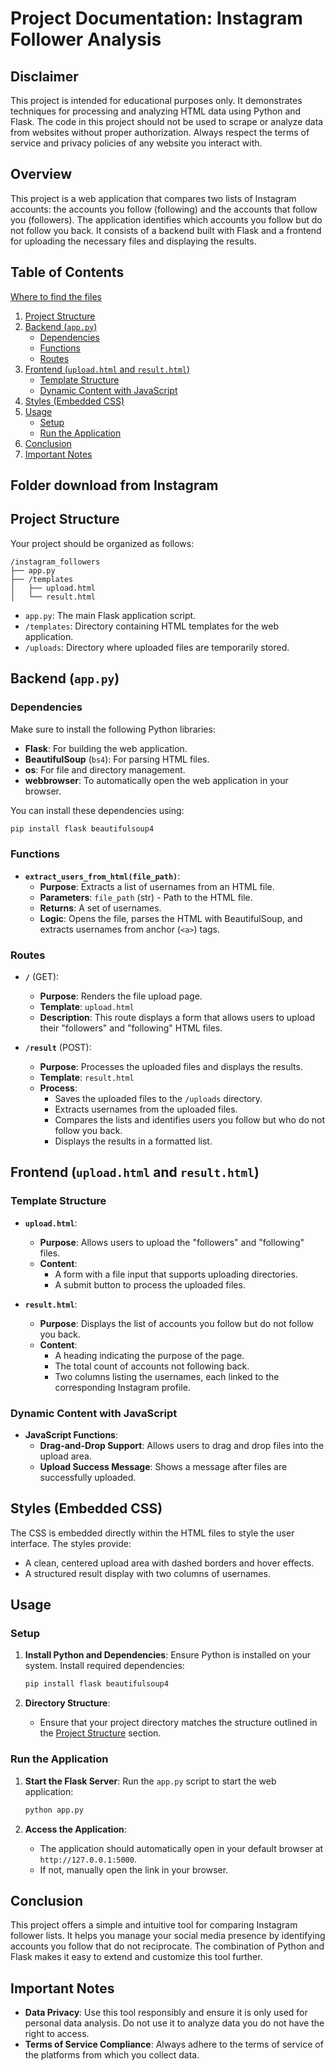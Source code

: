 # Project Documentation: Instagram Follower Analysis

## Disclaimer

This project is intended for educational purposes only. It demonstrates techniques for processing and analyzing HTML data using Python and Flask. The code in this project should not be used to scrape or analyze data from websites without proper authorization. Always respect the terms of service and privacy policies of any website you interact with.

## Overview

This project is a web application that compares two lists of Instagram accounts: the accounts you follow (following) and the accounts that follow you (followers). The application identifies which accounts you follow but do not follow you back. It consists of a backend built with Flask and a frontend for uploading the necessary files and displaying the results.

## Table of Contents
[Where to find the files](#folder-download-from-instagram)
1. [Project Structure](#project-structure)
2. [Backend (`app.py`)](#backend-apppy)
   - [Dependencies](#dependencies)
   - [Functions](#functions)
   - [Routes](#routes)
3. [Frontend (`upload.html` and `result.html`)](#frontend-uploadhtml-and-resulthtml)
   - [Template Structure](#template-structure)
   - [Dynamic Content with JavaScript](#dynamic-content-with-javascript)
4. [Styles (Embedded CSS)](#styles-embedded-css)
5. [Usage](#usage)
   - [Setup](#setup)
   - [Run the Application](#run-the-application)
6. [Conclusion](#conclusion)
7. [Important Notes](#important-notes)


## Folder download from Instagram

## Project Structure

Your project should be organized as follows:

```
/instagram_followers
├── app.py
├── /templates
│   ├── upload.html
│   └── result.html
```

- `app.py`: The main Flask application script.
- `/templates`: Directory containing HTML templates for the web application.
- `/uploads`: Directory where uploaded files are temporarily stored.

## Backend (`app.py`)

### Dependencies

Make sure to install the following Python libraries:

- **Flask**: For building the web application.
- **BeautifulSoup** (`bs4`): For parsing HTML files.
- **os**: For file and directory management.
- **webbrowser**: To automatically open the web application in your browser.

You can install these dependencies using:

```bash
pip install flask beautifulsoup4
```

### Functions

- **`extract_users_from_html(file_path)`**:
  - **Purpose**: Extracts a list of usernames from an HTML file.
  - **Parameters**: `file_path` (str) - Path to the HTML file.
  - **Returns**: A set of usernames.
  - **Logic**: Opens the file, parses the HTML with BeautifulSoup, and extracts usernames from anchor (`<a>`) tags.

### Routes

- **`/`** (GET):
  - **Purpose**: Renders the file upload page.
  - **Template**: `upload.html`
  - **Description**: This route displays a form that allows users to upload their "followers" and "following" HTML files.

- **`/result`** (POST):
  - **Purpose**: Processes the uploaded files and displays the results.
  - **Template**: `result.html`
  - **Process**:
    - Saves the uploaded files to the `/uploads` directory.
    - Extracts usernames from the uploaded files.
    - Compares the lists and identifies users you follow but who do not follow you back.
    - Displays the results in a formatted list.

## Frontend (`upload.html` and `result.html`)

### Template Structure

- **`upload.html`**:
  - **Purpose**: Allows users to upload the "followers" and "following" files.
  - **Content**:
    - A form with a file input that supports uploading directories.
    - A submit button to process the uploaded files.

- **`result.html`**:
  - **Purpose**: Displays the list of accounts you follow but do not follow you back.
  - **Content**:
    - A heading indicating the purpose of the page.
    - The total count of accounts not following back.
    - Two columns listing the usernames, each linked to the corresponding Instagram profile.

### Dynamic Content with JavaScript

- **JavaScript Functions**:
  - **Drag-and-Drop Support**: Allows users to drag and drop files into the upload area.
  - **Upload Success Message**: Shows a message after files are successfully uploaded.

## Styles (Embedded CSS)

The CSS is embedded directly within the HTML files to style the user interface. The styles provide:

- A clean, centered upload area with dashed borders and hover effects.
- A structured result display with two columns of usernames.

## Usage

### Setup

1. **Install Python and Dependencies**:
   Ensure Python is installed on your system. Install required dependencies:

   ```bash
   pip install flask beautifulsoup4
   ```

2. **Directory Structure**:
   - Ensure that your project directory matches the structure outlined in the [Project Structure](#project-structure) section.

### Run the Application

1. **Start the Flask Server**:
   Run the `app.py` script to start the web application:

   ```bash
   python app.py
   ```

2. **Access the Application**:
   - The application should automatically open in your default browser at `http://127.0.0.1:5000`.
   - If not, manually open the link in your browser.

## Conclusion

This project offers a simple and intuitive tool for comparing Instagram follower lists. It helps you manage your social media presence by identifying accounts you follow that do not reciprocate. The combination of Python and Flask makes it easy to extend and customize this tool further.

## Important Notes

- **Data Privacy**: Use this tool responsibly and ensure it is only used for personal data analysis. Do not use it to analyze data you do not have the right to access.
- **Terms of Service Compliance**: Always adhere to the terms of service of the platforms from which you collect data.
